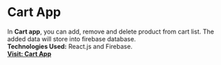 # Cart App
In <b>Cart app</b>, you can add, remove and delete product from cart list. The added data will store into firebase database.<br>
**Technologies Used:** React.js and Firebase.<br>
[**Visit: Cart App**](https://cart-fb1c2.firebaseapp.com/)

